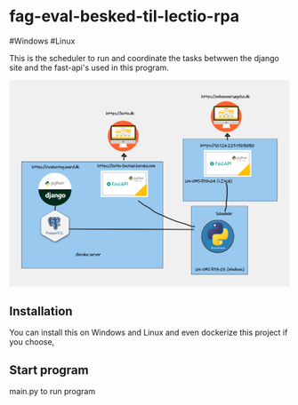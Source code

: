 # fag-eval-besked-til-lectio-rpa
#Windows #Linux

This is the scheduler to run and coordinate the tasks betwwen the django site and the fast-api's used in this program.

![evaluering_sys.png](readme_img%2Fevaluering_sys.png)

## Installation 
You can install this on Windows and Linux and even dockerize this project if you choose,

## Start program
main.py to run program
